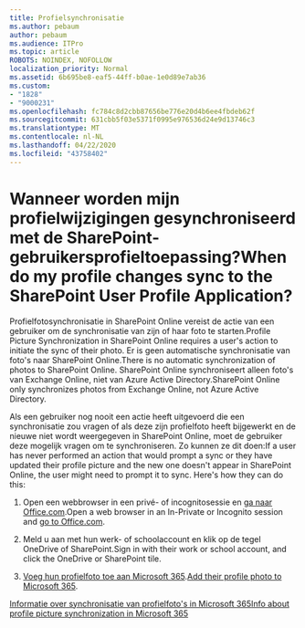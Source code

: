 ```yaml
---
title: Profielsynchronisatie
ms.author: pebaum
author: pebaum
ms.audience: ITPro
ms.topic: article
ROBOTS: NOINDEX, NOFOLLOW
localization_priority: Normal
ms.assetid: 6b695be8-eaf5-44ff-b0ae-1e0d89e7ab36
ms.custom:
- "1828"
- "9000231"
ms.openlocfilehash: fc784c8d2cbb87656be776e20d4b6ee4fbdeb62f
ms.sourcegitcommit: 631cbb5f03e5371f0995e976536d24e9d13746c3
ms.translationtype: MT
ms.contentlocale: nl-NL
ms.lasthandoff: 04/22/2020
ms.locfileid: "43758402"
---
```

# <a name="when-do-my-profile-changes-sync-to-the-sharepoint-user-profile-application"></a><span data-ttu-id="96e2f-102">Wanneer worden mijn profielwijzigingen gesynchroniseerd met de SharePoint-gebruikersprofieltoepassing?</span><span class="sxs-lookup"><span data-stu-id="96e2f-102">When do my profile changes sync to the SharePoint User Profile Application?</span></span>

<span data-ttu-id="96e2f-103">Profielfotosynchronisatie in SharePoint Online vereist de actie van een gebruiker om de synchronisatie van zijn of haar foto te starten.</span><span class="sxs-lookup"><span data-stu-id="96e2f-103">Profile Picture Synchronization in SharePoint Online requires a user's action to initiate the sync of their photo.</span></span> <span data-ttu-id="96e2f-104">Er is geen automatische synchronisatie van foto's naar SharePoint Online.</span><span class="sxs-lookup"><span data-stu-id="96e2f-104">There is no automatic synchronization of photos to SharePoint Online.</span></span> <span data-ttu-id="96e2f-105">SharePoint Online synchroniseert alleen foto's van Exchange Online, niet van Azure Active Directory.</span><span class="sxs-lookup"><span data-stu-id="96e2f-105">SharePoint Online only synchronizes photos from Exchange Online, not Azure Active Directory.</span></span>

<span data-ttu-id="96e2f-106">Als een gebruiker nog nooit een actie heeft uitgevoerd die een synchronisatie zou vragen of als deze zijn profielfoto heeft bijgewerkt en de nieuwe niet wordt weergegeven in SharePoint Online, moet de gebruiker deze mogelijk vragen om te synchroniseren. Zo kunnen ze dit doen:</span><span class="sxs-lookup"><span data-stu-id="96e2f-106">If a user has never performed an action that would prompt a sync or they have updated their profile picture and the new one doesn't appear in SharePoint Online, the user might need to prompt it to sync. Here's how they can do this:</span></span>

1. <span data-ttu-id="96e2f-107">Open een webbrowser in een privé- of incognitosessie en [ga naar Office.com](https://www.office.com/).</span><span class="sxs-lookup"><span data-stu-id="96e2f-107">Open a web browser in an In-Private or Incognito session and [go to Office.com](https://www.office.com/).</span></span>

2. <span data-ttu-id="96e2f-108">Meld u aan met hun werk- of schoolaccount en klik op de tegel OneDrive of SharePoint.</span><span class="sxs-lookup"><span data-stu-id="96e2f-108">Sign in with their work or school account, and click the OneDrive or SharePoint tile.</span></span>

3. <span data-ttu-id="96e2f-109">[Voeg hun profielfoto toe aan Microsoft 365](https://support.office.com/article/Add-your-profile-photo-to-Office-365-2eaf93fd-b3f1-43b9-9cdc-bdcd548435b7).</span><span class="sxs-lookup"><span data-stu-id="96e2f-109">[Add their profile photo to Microsoft 365](https://support.office.com/article/Add-your-profile-photo-to-Office-365-2eaf93fd-b3f1-43b9-9cdc-bdcd548435b7).</span></span>

[<span data-ttu-id="96e2f-110">Informatie over synchronisatie van profielfoto's in Microsoft 365</span><span class="sxs-lookup"><span data-stu-id="96e2f-110">Info about profile picture synchronization in Microsoft 365</span></span>](https://support.office.com/article/Information-about-user-profile-synchronization-in-SharePoint-Online-177eb196-5887-43c9-84c3-b98a43d35129)

